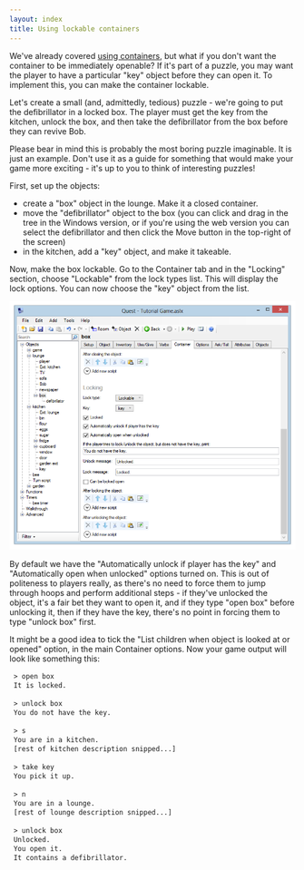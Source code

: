 ```yaml
---
layout: index
title: Using lockable containers
---
```


We've already covered [using containers](using_containers.html), but what if you don't want the container to be immediately openable? If it's part of a puzzle, you may want the player to have a particular "key" object before they can open it. To implement this, you can make the container lockable.

Let's create a small (and, admittedly, tedious) puzzle - we're going to put the defibrillator in a locked box. The player must get the key from the kitchen, unlock the box, and then take the defibrillator from the box before they can revive Bob.

Please bear in mind this is probably the most boring puzzle imaginable. It is just an example. Don't use it as a guide for something that would make your game more exciting - it's up to you to think of interesting puzzles!

First, set up the objects:

-   create a "box" object in the lounge. Make it a closed container.
-   move the "defibrillator" object to the box (you can click and drag in the tree in the Windows version, or if you're using the web version you can select the defibrillator and then click the Move button in the top-right of the screen)
-   in the kitchen, add a "key" object, and make it takeable.

Now, make the box lockable. Go to the Container tab and in the "Locking" section, choose "Lockable" from the lock types list. This will display the lock options. You can now choose the "key" object from the list.

![](Lockedcontainer.png "Lockedcontainer.png")

By default we have the "Automatically unlock if player has the key" and "Automatically open when unlocked" options turned on. This is out of politeness to players really, as there's no need to force them to jump through hoops and perform additional steps - if they've unlocked the object, it's a fair bet they want to open it, and if they type "open box" before unlocking it, then if they have the key, there's no point in forcing them to type "unlock box" first.

It might be a good idea to tick the "List children when object is looked at or opened" option, in the main Container options. Now your game output will look like something this:

     > open box
     It is locked.
     
     > unlock box
     You do not have the key.
     
     > s
     You are in a kitchen.
     [rest of kitchen description snipped...]
     
     > take key
     You pick it up.
     
     > n
     You are in a lounge.
     [rest of lounge description snipped...]
     
     > unlock box
     Unlocked.
     You open it.
     It contains a defibrillator.
